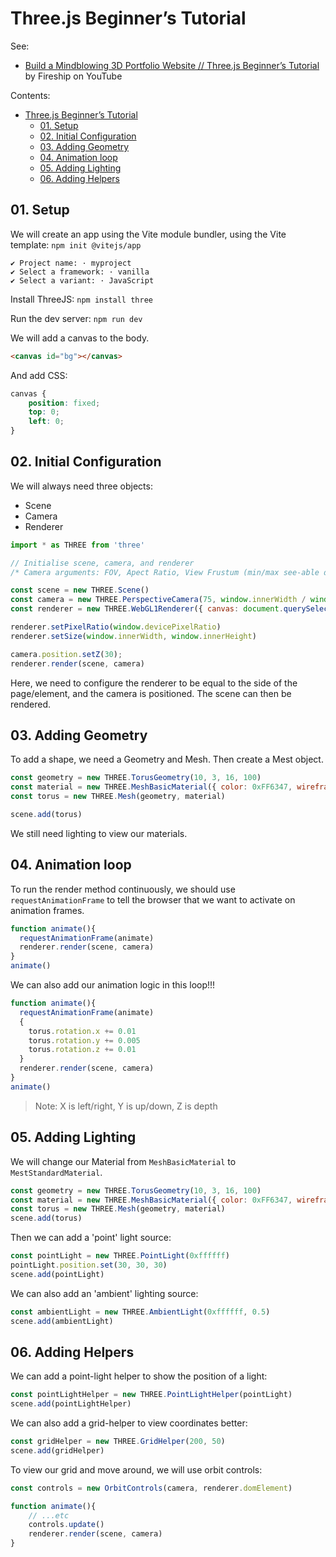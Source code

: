 # Three.js Beginner’s Tutorial

See:
* [Build a Mindblowing 3D Portfolio Website // Three.js Beginner’s Tutorial](https://youtu.be/Q7AOvWpIVHU) by Fireship on YouTube

Contents:
- [Three.js Beginner’s Tutorial](#threejs-beginners-tutorial)
  - [01. Setup](#01-setup)
  - [02. Initial Configuration](#02-initial-configuration)
  - [03. Adding Geometry](#03-adding-geometry)
  - [04. Animation loop](#04-animation-loop)
  - [05. Adding Lighting](#05-adding-lighting)
  - [06. Adding Helpers](#06-adding-helpers)

## 01. Setup

We will create an app using the Vite module bundler, using the Vite template: `npm init @vitejs/app`
```
✔ Project name: · myproject
✔ Select a framework: · vanilla
✔ Select a variant: · JavaScript
```

Install ThreeJS: `npm install three`

Run the dev server: `npm run dev`

We will add a canvas to the body.
```html
<canvas id="bg"></canvas>
```
And add CSS:
```css
canvas {
    position: fixed;
    top: 0;
    left: 0;
}
```

## 02. Initial Configuration

We will always need three objects:
* Scene
* Camera
* Renderer

```js
import * as THREE from 'three'

// Initialise scene, camera, and renderer
/* Camera arguments: FOV, Apect Ratio, View Frustum (min/max see-able distance)  */

const scene = new THREE.Scene()
const camera = new THREE.PerspectiveCamera(75, window.innerWidth / window.innerHeight, 0.1, 1000)
const renderer = new THREE.WebGL1Renderer({ canvas: document.querySelector('#bg') })

renderer.setPixelRatio(window.devicePixelRatio)
renderer.setSize(window.innerWidth, window.innerHeight)

camera.position.setZ(30);
renderer.render(scene, camera)
```

Here, we need to configure the renderer to be equal to the side of the page/element, and the
camera is positioned. The scene can then be rendered.

## 03. Adding Geometry

To add a shape, we need a Geometry and Mesh. Then create a Mest object.
```js
const geometry = new THREE.TorusGeometry(10, 3, 16, 100)
const material = new THREE.MeshBasicMaterial({ color: 0xFF6347, wireframe: true })
const torus = new THREE.Mesh(geometry, material)

scene.add(torus)
```

We still need lighting to view our materials.

## 04. Animation loop

To run the render method continuously, we should use `requestAnimationFrame` to tell the browser
that we want to activate on animation frames.
```js
function animate(){
  requestAnimationFrame(animate)
  renderer.render(scene, camera)
}
animate()
```

We can also add our animation logic in this loop!!!
```js
function animate(){
  requestAnimationFrame(animate)
  {
    torus.rotation.x += 0.01
    torus.rotation.y += 0.005
    torus.rotation.z += 0.01
  }
  renderer.render(scene, camera)
}
animate()
```

> Note: X is left/right, Y is up/down, Z is depth

## 05. Adding Lighting

We will change our Material from `MeshBasicMaterial` to `MestStandardMaterial`.
```js
const geometry = new THREE.TorusGeometry(10, 3, 16, 100)
const material = new THREE.MeshBasicMaterial({ color: 0xFF6347, wireframe: true })
const torus = new THREE.Mesh(geometry, material)
scene.add(torus)
```

Then we can add a 'point' light source:
```js
const pointLight = new THREE.PointLight(0xffffff)
pointLight.position.set(30, 30, 30)
scene.add(pointLight)
```

We can also add an 'ambient' lighting source:
```js
const ambientLight = new THREE.AmbientLight(0xffffff, 0.5)
scene.add(ambientLight)
```

## 06. Adding Helpers

We can add a point-light helper to show the position of a light:
```js
const pointLightHelper = new THREE.PointLightHelper(pointLight)
scene.add(pointLightHelper)
```

We can also add a grid-helper to view coordinates better:
```js
const gridHelper = new THREE.GridHelper(200, 50)
scene.add(gridHelper)
```

To view our grid and move around, we will use orbit controls:
```js
const controls = new OrbitControls(camera, renderer.domElement)

function animate(){
    // ...etc
    controls.update()
    renderer.render(scene, camera)
}
```